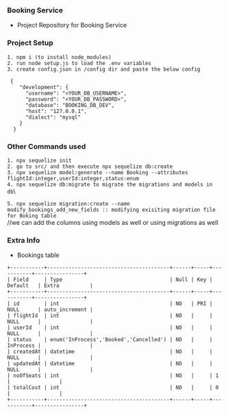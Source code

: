### Booking Service
- Project Repository for Booking Service

### Project Setup
`1. npm i (to install node_modules)`\
`2. run node setup.js to load the .env variables`\
`3. create config.json in /config dir and paste the below config`
```
 {
    "development": {
      "username": "<YOUR_DB_USERNAME>",
      "password": "<YOUR_DB_PASSWORD>",
      "database": "BOOKING_DB_DEV",
      "host": "127.0.0.1",
      "dialect": "mysql" 
    }
  }
  ```

### Other Commands used
`1. npx sequelize init`\
`2. go to src/ and then execute npx sequelize db:create`\
`3. npx sequelize model:generate --name Booking --attributes flightId:integer,userId:integer,status:enum`\
`4. npx sequelize db:migrate to migrate the migrations and models in db`\

`5. npx sequelize migration:create --name modify_bookings_add_new_fields :: modifying exisiting migration file for Boking table`\
//we can add the columns using models as well or using migrations as well

### Extra Info
  - Bookings table
 ```
+-----------+----------------------------------------+------+-----+-----------+----------------+
| Field     | Type                                   | Null | Key | Default   | Extra          |
+-----------+----------------------------------------+------+-----+-----------+----------------+
| id        | int                                    | NO   | PRI | NULL      | auto_increment |
| flightId  | int                                    | NO   |     | NULL      |                |
| userId    | int                                    | NO   |     | NULL      |                |
| status    | enum('InProcess','Booked','Cancelled') | NO   |     | InProcess |                |
| createdAt | datetime                               | NO   |     | NULL      |                |
| updatedAt | datetime                               | NO   |     | NULL      |                |
| noOfSeats | int                                    | NO   |     | 1         |                |
| totalCost | int                                    | NO   |     | 0         |                |
+-----------+----------------------------------------+------+-----+-----------+----------------+
```